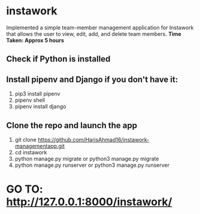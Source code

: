 # instawork

Implemented a simple team-member management application for Instawork that allows the user to view, edit, add, and delete team members.
**Time Taken: Approx 5 hours**

## Check if Python is installed

## Install pipenv and Django if you don't have it:
1. pip3 install pipenv
2. pipenv shell
3. pipenv install django

## Clone the repo and launch the app
1. git clone https://github.com/HarisAhmad16/instawork-managementapp.git
4. cd instawork
5. python manage.py migrate or python3 manage.py migrate
6. python manage.py runserver or python3 manage.py runserver

# GO TO: http://127.0.0.1:8000/instawork/

